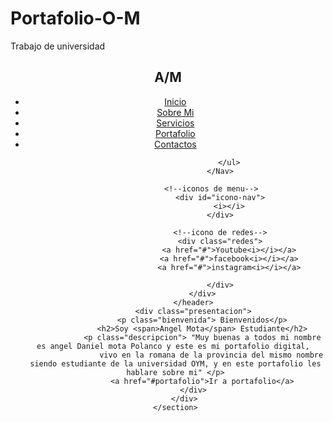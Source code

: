 # Portafolio-O-M
Trabajo de universidad 
    <section id="inicio">
        <div class="contenido">
            <header>
                <div class="contenido-header">
                    <h1>A/M                    </h1>
                        <Nav id="Nav" class="">
                            <ul id="links">
                                <li> <a href="Nuevo portafolio.html">Inicio</a></li>
                                <li> <a href="SobreMi.html">Sobre Mi</a></li>
                                <li> <a href="Servicios.html">Servicios </a> </li>
                                <li> <a href="Portafolio.html">Portafolio</a> </li>
                                <li> <a href="Contacto.html">Contactos</a> </li>

                            </ul>
                        </Nav>

                    <!--iconos de menu-->
                        <div id="icono-nav">
                            <i></i>
                        </div>
                        
                        <!--icono de redes-->
                        <div class="redes">
                            <a href="#">Youtube<i></i></a>
                            <a href="#">facebook<i></i></a>
                            <a href="#">instagram<i></i></a>

                        </div>
                </div>
            </header>
            <div class="presentacion">
                <p class="bienvenida"> Bienvenidos</p>
                <h2>Soy <span>Angel Mota</span> Estudiante</h2>
                <p class="descripcion"> "Muy buenas a todos mi nombre es angel Daniel mota Polanco y este es mi portafolio digital, 
                    vivo en la romana de la provincia del mismo nombre siendo estudiante de la universidad OYM, y en este portafolio les hablare sobre mi" </p>
                <a href="#portafolio">Ir a portafolio</a>
            </div>
        </div>
    </section>
